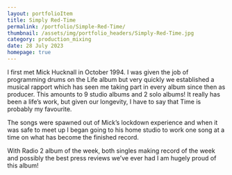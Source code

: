 ```yaml
---
layout: portfolioItem
title: Simply Red-Time
permalink: /portfolio/Simple-Red-Time/
thumbnail: /assets/img/portfolio_headers/Simply-Red-Time.jpg
category: production_mixing
date: 28 July 2023
homepage: true
---
```


<!-- With the release of the latest Simply Red album ‘Time’ fast approaching, it’s been great to see lead track ‘Better With You’ make Record of the Week at Radio 2 and the A-lists for both Radio 2 and Magic FM.

With the release of the latest Simply Red album ‘Time’ fast approaching, it’s been great to see lead track ‘Better With You’ make Record of the Week at Radio 2 and the A-lists for both Radio 2 and Magic FM.

[Video](https://www.youtube.com/watch?v=YgYSBHaDC5k) -->
I first met Mick Hucknall in October 1994. I was given the job of programming drums on the Life album but very quickly we established a musical rapport which has seen me taking part in every album since then as producer. This amounts to 9 studio albums and 2 solo albums! It really has been a life’s work, but given our longevity, I have to say that Time is probably my favourite. 

The songs were spawned out of Mick’s lockdown experience and when it was safe to meet up I began going to his home studio to work one song at a time on what has become the finished record. 

With Radio 2 album of the week, both singles making record of the week and possibly the best press reviews we’ve ever had I am hugely proud of this album! 

